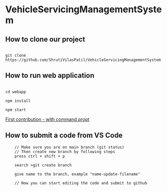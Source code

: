 # VehicleServicingManagementSystem

## How to clone our project

```git

git clone https://github.com/ShrutiVilasPatil/VehicleServicingManagementSystem

```
## How to run web application

```node

cd webapp

npm install

npm start

```

[First contribution - with command propt](https://github.com/firstcontributions/first-contributions)

## How to submit a code from VS Code

```
    // Make sure you are on main branch (git status)
    // Then create new branch by following steps
    press ctrl + shift + p

    search >git create branch

    give name to the branch, example "name-update-filename"

    // Now you can start editing the code and submit to github
    
``` 
